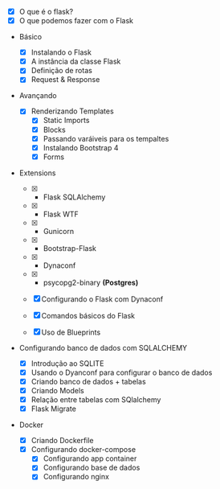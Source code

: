 - [x] O que é o flask?
- [x] O que podemos fazer com o Flask
- Básico
  - [x] Instalando o Flask
  - [x] A instância da classe Flask
  - [x] Definição de rotas
  - [x] Request & Response
- Avançando
  - [x] Renderizando Templates
    - [x] Static Imports
    - [x] Blocks
    - [x] Passando varáiveis para os tempaltes
    - [x] Instalando Bootstrap 4
    - [x] Forms
- Extensions

  - [x] - Flask SQLAlchemy
  - [x] - Flask WTF
  - [x] - Gunicorn
  - [x] - Bootstrap-Flask
  - [x] - Dynaconf
  - [x] - psycopg2-binary **(Postgres)**

  - [x] Configurando o Flask com Dynaconf
  - [x] Comandos básicos do Flask
  - [x] Uso de Blueprints

- Configurando banco de dados com SQLALCHEMY
  - [x] Introdução ao SQLITE
  - [x] Usando o Dyanconf para configurar o banco de dados
  - [x] Criando banco de dados + tabelas
  - [x] Criando Models
  - [x] Relação entre tabelas com SQlalchemy
  - [x] Flask Migrate
- Docker
  - [x] Criando Dockerfile
  - [x] Configurando docker-compose
    - [x] Configurando app container
    - [x] Configurando base de dados
    - [x] Configurando nginx
